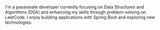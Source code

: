 I'm a passionate developer currently focusing on Data Structures and Algorithms (DSA) and enhancing my skills through problem-solving on LeetCode. I enjoy building applications with Spring Boot and exploring new technologies.

